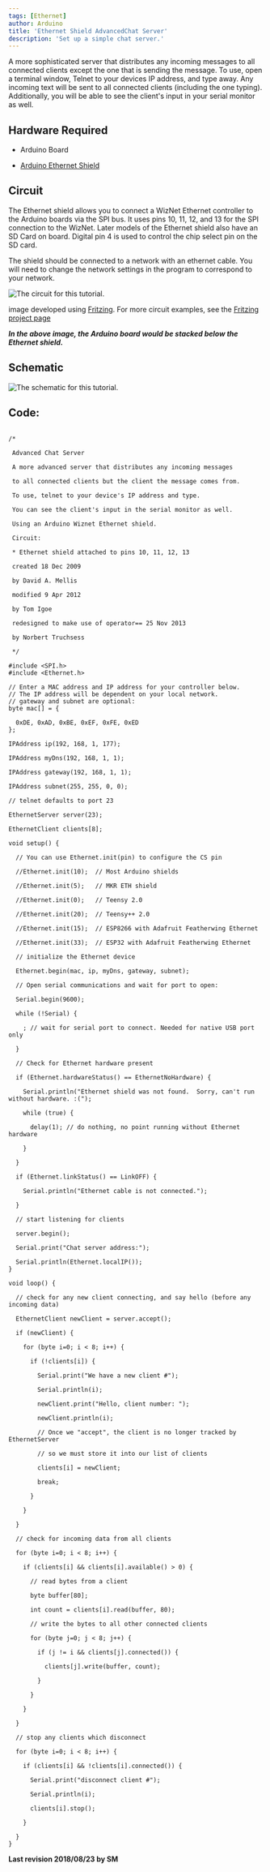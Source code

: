 ```yaml
---
tags: [Ethernet]
author: Arduino
title: 'Ethernet Shield AdvancedChat Server'
description: 'Set up a simple chat server.'
---
```


A more sophisticated server that distributes any incoming messages to all connected clients except the one that is sending the message.  To use, open a terminal window, Telnet to your devices IP address, and type away.  Any incoming text will be sent to all connected clients (including the one typing). Additionally, you will be able to see the client's input in your serial monitor as well.

## Hardware Required

- Arduino Board

- [Arduino Ethernet Shield](/hardware/ethernet-shield-rev2)

## Circuit

The Ethernet shield allows you to connect a WizNet Ethernet controller to the Arduino boards via the SPI bus. It uses pins 10, 11, 12, and 13 for the SPI connection to the WizNet.  Later models of the Ethernet shield also have an SD Card on board. Digital pin 4 is used to control the chip select pin on the SD card.

The shield should be connected to a network with an ethernet cable.  You will need to change the network settings in the program to correspond to your network.

![The circuit for this tutorial.](assets/EthernetShieldF_bb.png)

image developed using [Fritzing](http://www.fritzing.org). For more circuit examples, see the [Fritzing project page](http://fritzing.org/projects/)

***In the above  image, the Arduino board would be stacked below the Ethernet shield.***

## Schematic

![The schematic for this tutorial.](assets/EthernetShield_sch.png)

## Code:

```arduino

/*

 Advanced Chat Server

 A more advanced server that distributes any incoming messages

 to all connected clients but the client the message comes from.

 To use, telnet to your device's IP address and type.

 You can see the client's input in the serial monitor as well.

 Using an Arduino Wiznet Ethernet shield.

 Circuit:

 * Ethernet shield attached to pins 10, 11, 12, 13

 created 18 Dec 2009

 by David A. Mellis

 modified 9 Apr 2012

 by Tom Igoe

 redesigned to make use of operator== 25 Nov 2013

 by Norbert Truchsess

 */

#include <SPI.h>
#include <Ethernet.h>

// Enter a MAC address and IP address for your controller below.
// The IP address will be dependent on your local network.
// gateway and subnet are optional:
byte mac[] = {

  0xDE, 0xAD, 0xBE, 0xEF, 0xFE, 0xED
};

IPAddress ip(192, 168, 1, 177);

IPAddress myDns(192, 168, 1, 1);

IPAddress gateway(192, 168, 1, 1);

IPAddress subnet(255, 255, 0, 0);

// telnet defaults to port 23

EthernetServer server(23);

EthernetClient clients[8];

void setup() {

  // You can use Ethernet.init(pin) to configure the CS pin

  //Ethernet.init(10);  // Most Arduino shields

  //Ethernet.init(5);   // MKR ETH shield

  //Ethernet.init(0);   // Teensy 2.0

  //Ethernet.init(20);  // Teensy++ 2.0

  //Ethernet.init(15);  // ESP8266 with Adafruit Featherwing Ethernet

  //Ethernet.init(33);  // ESP32 with Adafruit Featherwing Ethernet

  // initialize the Ethernet device

  Ethernet.begin(mac, ip, myDns, gateway, subnet);

  // Open serial communications and wait for port to open:

  Serial.begin(9600);

  while (!Serial) {

    ; // wait for serial port to connect. Needed for native USB port only

  }

  // Check for Ethernet hardware present

  if (Ethernet.hardwareStatus() == EthernetNoHardware) {

    Serial.println("Ethernet shield was not found.  Sorry, can't run without hardware. :(");

    while (true) {

      delay(1); // do nothing, no point running without Ethernet hardware

    }

  }

  if (Ethernet.linkStatus() == LinkOFF) {

    Serial.println("Ethernet cable is not connected.");

  }

  // start listening for clients

  server.begin();

  Serial.print("Chat server address:");

  Serial.println(Ethernet.localIP());
}

void loop() {

  // check for any new client connecting, and say hello (before any incoming data)

  EthernetClient newClient = server.accept();

  if (newClient) {

    for (byte i=0; i < 8; i++) {

      if (!clients[i]) {

        Serial.print("We have a new client #");

        Serial.println(i);

        newClient.print("Hello, client number: ");

        newClient.println(i);

        // Once we "accept", the client is no longer tracked by EthernetServer

        // so we must store it into our list of clients

        clients[i] = newClient;

        break;

      }

    }

  }

  // check for incoming data from all clients

  for (byte i=0; i < 8; i++) {

    if (clients[i] && clients[i].available() > 0) {

      // read bytes from a client

      byte buffer[80];

      int count = clients[i].read(buffer, 80);

      // write the bytes to all other connected clients

      for (byte j=0; j < 8; j++) {

        if (j != i && clients[j].connected()) {

          clients[j].write(buffer, count);

        }

      }

    }

  }

  // stop any clients which disconnect

  for (byte i=0; i < 8; i++) {

    if (clients[i] && !clients[i].connected()) {

      Serial.print("disconnect client #");

      Serial.println(i);

      clients[i].stop();

    }

  }
}
```


**Last revision 2018/08/23 by SM**
